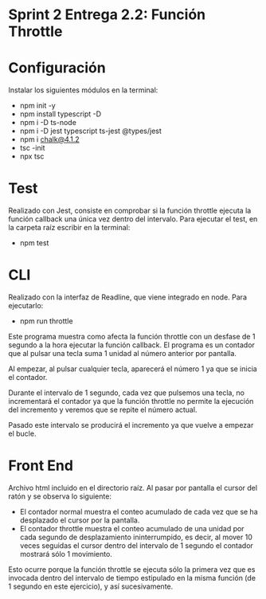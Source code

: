 # Sprint 2 Entrega 2.2: Función Throttle
# Configuración
Instalar los siguientes módulos en la terminal:
- npm init -y
- npm install typescript -D
- npm i -D ts-node
- npm i -D jest typescript ts-jest @types/jest
- npm i chalk@4.1.2
- tsc -init
- npx tsc

# Test
Realizado con Jest, consiste en comprobar si la función throttle ejecuta la función callback una única vez dentro del intervalo.
Para ejecutar el test, en la carpeta raíz escribir en la terminal:
- npm test

# CLI
Realizado con la interfaz de Readline, que viene integrado en node. Para ejecutarlo:
- npm run throttle

Este programa muestra como afecta la función throttle con un desfase de 1 segundo a la hora ejecutar la función callback. El programa es un contador que al pulsar una tecla suma 1 unidad al número anterior por pantalla.

Al empezar, al pulsar cualquier tecla, aparecerá el número 1 ya que se inicia el contador. 

Durante el intervalo de 1 segundo, cada vez que pulsemos una tecla, no incrementará el contador ya que la función throttle no permite la ejecución del incremento y veremos que se repite el número actual.

Pasado este intervalo se producirá el incremento ya que vuelve a empezar el bucle.  

# Front End
Archivo html incluido en el directorio raíz.
Al pasar por pantalla el cursor del ratón y se observa lo siguiente:
- El contador normal muestra el conteo acumulado de cada vez que se ha desplazado el cursor por la pantalla.
- El contador throttle muestra el conteo acumulado de una unidad por cada segundo de desplazamiento ininterrumpido, es decir, al mover 10 veces seguidas el cursor dentro del intervalo de 1 segundo el contador mostrará sólo 1 movimiento.

Esto ocurre porque la función throttle se ejecuta sólo la primera vez que es invocada dentro del intervalo de tiempo estipulado en la misma función (de 1 segundo en este ejercicio), y así sucesivamente.
